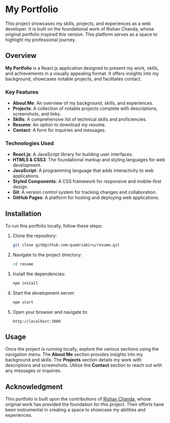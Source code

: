 # My Portfolio

This project showcases my skills, projects, and experiences as a web developer. It is built on the foundational work of Rishav Chanda, whose original portfolio inspired this version. This platform serves as a space to highlight my professional journey.

## Overview

**My Portfolio** is a React.js application designed to present my work, skills, and achievements in a visually appealing format. It offers insights into my background, showcases notable projects, and facilitates contact.

### Key Features
- **About Me**: An overview of my background, skills, and experiences.
- **Projects**: A collection of notable projects complete with descriptions, screenshots, and links.
- **Skills**: A comprehensive list of technical skills and proficiencies.
- **Resume**: An option to download my resume.
- **Contact**: A form for inquiries and messages.

### Technologies Used
- **React.js**: A JavaScript library for building user interfaces.
- **HTML5 & CSS3**: The foundational markup and styling languages for web development.
- **JavaScript**: A programming language that adds interactivity to web applications.
- **Styled Components**: A CSS framework for responsive and mobile-first design.
- **Git**: A version control system for tracking changes and collaboration.
- **GitHub Pages**: A platform for hosting and deploying web applications.

## Installation

To run this portfolio locally, follow these steps:

1. Clone the repository: 
   ```bash
   git clone git@github.com:quadriabiru/resume.git
   ```
2. Navigate to the project directory: 
   ```bash
   cd resume
   ```
3. Install the dependencies: 
   ```bash
   npm install
   ```
4. Start the development server: 
   ```bash
   npm start
   ```
5. Open your browser and navigate to: 
   ```
   http://localhost:3000
   ```

## Usage

Once the project is running locally, explore the various sections using the navigation menu. The **About Me** section provides insights into my background and skills. The **Projects** section details my work with descriptions and screenshots. Utilize the **Contact** section to reach out with any messages or inquiries.

## Acknowledgment

This portfolio is built upon the contributions of [Rishav Chanda](https://github.com/rishavchanda/Portfolio-Youtube), whose original work has provided the foundation for this project. Their efforts have been instrumental in creating a space to showcase my abilities and experiences.